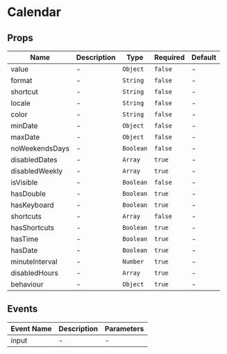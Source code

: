 # Calendar

## Props

<!-- @vuese:Calendar:props:start -->

| Name           | Description | Type      | Required | Default |
| -------------- | ----------- | --------- | -------- | ------- |
| value          | -           | `Object`  | `false`  | -       |
| format         | -           | `String`  | `false`  | -       |
| shortcut       | -           | `String`  | `false`  | -       |
| locale         | -           | `String`  | `false`  | -       |
| color          | -           | `String`  | `false`  | -       |
| minDate        | -           | `Object`  | `false`  | -       |
| maxDate        | -           | `Object`  | `false`  | -       |
| noWeekendsDays | -           | `Boolean` | `false`  | -       |
| disabledDates  | -           | `Array`   | `true`   | -       |
| disabledWeekly | -           | `Array`   | `true`   | -       |
| isVisible      | -           | `Boolean` | `false`  | -       |
| hasDouble      | -           | `Boolean` | `true`   | -       |
| hasKeyboard    | -           | `Boolean` | `true`   | -       |
| shortcuts      | -           | `Array`   | `false`  | -       |
| hasShortcuts   | -           | `Boolean` | `true`   | -       |
| hasTime        | -           | `Boolean` | `true`   | -       |
| hasDate        | -           | `Boolean` | `true`   | -       |
| minuteInterval | -           | `Number`  | `true`   | -       |
| disabledHours  | -           | `Array`   | `true`   | -       |
| behaviour      | -           | `Object`  | `true`   | -       |

<!-- @vuese:Calendar:props:end -->

## Events

<!-- @vuese:Calendar:events:start -->

| Event Name | Description | Parameters |
| ---------- | ----------- | ---------- |
| input      | -           | -          |

<!-- @vuese:Calendar:events:end -->
